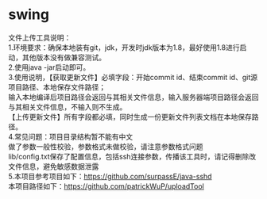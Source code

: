 # swing
文件上传工具说明：<br/>
1.环境要求：确保本地装有git，jdk，开发时jdk版本为1.8，最好使用1.8进行启动，其他版本没有做兼容测试。<br/>
2.使用java -jar启动即可。<br/>
3.使用说明，【获取更新文件】必填字段：开始commit id、结束commit id、git源项目路径、本地保存文件路径；<br/>
输入本地编译后项目路径会返回与其相关文件信息，输入服务器端项目路径会返回与其相关文件信息，不输入则不生成。<br/>
【上传更新文件】所有字段都必填，同时生成一份更新文件列表文档在本地保存路径。	<br/>
4.常见问题：项目目录结构暂不能有中文<br/>
	   做了参数一般性校验，参数格式未做校验，请注意参数格式问题<br/>
	   lib/config.txt保存了配置信息，包括ssh连接参数，传播该工具时，请记得删除改文件信息，避免敏感数据泄露<br/>
5.本项目参考项目如下：https://github.com/surpassE/java-sshd<br/>
  本项目路径如下：https://github.com/patrickWuP/uploadTool
